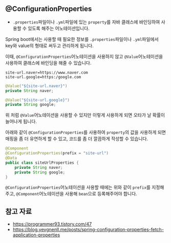 ## @ConfigurationProperties
- `.properties`파일이나 `.yml`파일에 있는 `property`를 자바 클래스에 바인딩하여 사용할 수 있도록 해주는 어노테이션입니다.

Spring boot에서는 사용할 때 필요한 정보를 `.properties`파일이나 `.yml`파일에서 key와 value의 형태로 써두고 관리하게 됩니다.

이때, `@ConfigurationProperties`어노테이션을 사용하지 않고 `@Value`어노테이션을 사용하여 클래스에 바인딩을 해줄 수 있습니다.
```properties
site-url.naver=https://www.naver.com 
site-url.google=https:/google.com
```
```Java
@Value("${site-url.naver}") 
private String naver; 

@Value("${site-url.google}") 
private String google;
```
위 처럼 `@Value`어노테이션을 사용할 수 있지만 이렇게 사용하게 되면 오타가 날 확률이 늘어나게 됩니다.

아래와 같이 `@ConfigurationProperties`를 사용하여 `property`의 값을 사용하게 되면 매핑을 좀 더 유연하게 할 수 있고, 코드를 좀 더 깔끔하게 작성할 수 있습니다.
```Java
@Component 
@ConfigurationProperties(prefix = "site-url") 
@Data 
public class siteUrlProperties { 
	private String naver; 
	private String google;
}
```
`@ConfigurationProperties`어노테이션을 사용할 때에는 위와 같이 `prefix`를 지정해주고, `@Component`어노테이션을 사용해 `bean`으로 등록해주어야 합니다.
## 참고 자료
- https://programmer93.tistory.com/47
- https://blog.yevgnenll.me/posts/spring-configuration-properties-fetch-application-properties
